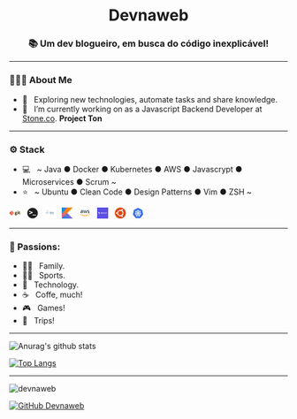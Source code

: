 <h1 align="center">Devnaweb</h1>

<h3 align="center">📚 Um dev blogueiro, em busca do código inexplicável!</h3>

---
<h3> 🧑🏻‍💻 About Me </h3>

- 🧑 &nbsp; Exploring new technologies, automate tasks and share knowledge.   
- 💼 &nbsp; I’m currently working on as a Javascript Backend Developer at [Stone.co](https://www.stone.co/). **Project Ton**  

---

<h3>⚙️ Stack</h3>

- 💻 &nbsp; ~ Java ● Docker ● Kubernetes ● AWS ● Javascrypt ● Microservices ● Scrum ~   
- ⭐ &nbsp; ~ Ubuntu ● Clean Code ● Design Patterns ● Vim ● ZSH ~   

<p align="center">

<code><img height="20" src="https://raw.githubusercontent.com/github/explore/80688e429a7d4ef2fca1e82350fe8e3517d3494d/topics/git/git.png"></code> &nbsp; <code><img height="20" src="https://raw.githubusercontent.com/github/explore/80688e429a7d4ef2fca1e82350fe8e3517d3494d/topics/terminal/terminal.png"></code> &nbsp; <code><img height="20" src="https://raw.githubusercontent.com/github/explore/80688e429a7d4ef2fca1e82350fe8e3517d3494d/topics/java/java.png"></code> &nbsp; <code><img height="20" src="https://raw.githubusercontent.com/github/explore/80688e429a7d4ef2fca1e82350fe8e3517d3494d/topics/kotlin/kotlin.png"></code> &nbsp; <code><img height="20" src="https://raw.githubusercontent.com/github/explore/80688e429a7d4ef2fca1e82350fe8e3517d3494d/topics/aws/aws.png"></code> &nbsp; <code><img height="20" src="https://raw.githubusercontent.com/github/explore/80688e429a7d4ef2fca1e82350fe8e3517d3494d/topics/terraform/terraform.png"></code> &nbsp; <code><img height="20" src="https://raw.githubusercontent.com/github/explore/80688e429a7d4ef2fca1e82350fe8e3517d3494d/topics/ubuntu/ubuntu.png"></code> &nbsp; <code><img height="20" src="https://raw.githubusercontent.com/github/explore/80688e429a7d4ef2fca1e82350fe8e3517d3494d/topics/kubernetes/kubernetes.png"></code>

</p>

---

<h3>🤩 Passions:</h3>

- 👨‍👩‍ &nbsp; Family.   
- 🏃🏻 &nbsp; Sports.   
- 🤖 &nbsp; Technology.   
- ☕ &nbsp; Coffe, much!   
- 🎮 &nbsp; Games!   
- 🛬 &nbsp; Trips!   


---

![Anurag's github stats](https://github-readme-stats.vercel.app/api/?username=devnaweb&show_icons=true&title_color=fff&icon_color=79ff97&text_color=9f9f9f&bg_color=151515)

[![Top Langs](https://github-readme-stats.vercel.app/api/top-langs/?username=devnaweb&langs_count=8&title_color=fff&icon_color=79ff97&text_color=9f9f9f&bg_color=151515)](https://github.com/devnaweb)

---

<p align="left"> <img src="https://komarev.com/ghpvc/?username=devnaweb&style=plastic)" alt="devnaweb" /> </p>


[![GitHub Devnaweb](https://img.shields.io/github/followers/devnaweb?label=follow&style=social)](https://github.com/devnaweb/)
